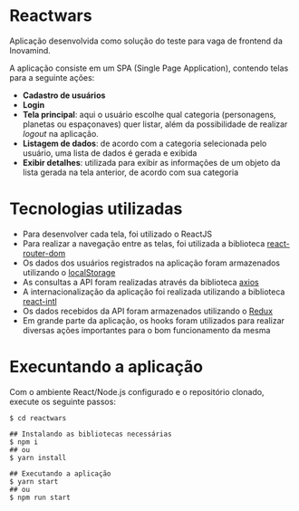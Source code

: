 # Reactwars

Aplicação desenvolvida como solução do teste para vaga de frontend da Inovamind.

A aplicação consiste em um SPA (Single Page Application), contendo telas para a seguinte ações:
- **Cadastro de usuários**
- **Login**
- **Tela principal**: aqui o usuário escolhe qual categoria (personagens, planetas ou espaçonaves) quer listar, além da possibilidade de realizar *logout* na aplicação.
- **Listagem de dados**: de acordo com a categoria selecionada pelo usuário, uma lista de dados é gerada e exibida
- **Exibir detalhes**: utilizada para exibir as informações de um objeto da lista gerada na tela anterior, de acordo com sua categoria

# Tecnologias utilizadas

- Para desenvolver cada tela, foi utilizado o ReactJS
- Para realizar a navegação entre as telas, foi utilizada a biblioteca [react-router-dom](https://www.npmjs.com/package/react-router-dom)
- Os dados dos usuários registrados na aplicação foram armazenados utilizando o [localStorage](https://developer.mozilla.org/pt-BR/docs/Web/API/Window/Window.localStorage)
- As consultas a API foram realizadas através da biblioteca [axios](https://github.com/axios/axios)
- A internacionalização da aplicação foi realizada utilizando a biblioteca [react-intl](https://github.com/formatjs/react-intl)
- Os dados recebidos da API foram armazenados utilizando o [Redux](https://redux.js.org/)
- Em grande parte da aplicação, os hooks foram utilizados para realizar diversas ações importantes para o bom funcionamento da mesma


# Execuntando a aplicação

Com o ambiente React/Node.js configurado e o repositório clonado, execute os seguinte passos:

```shell
$ cd reactwars

## Instalando as bibliotecas necessárias
$ npm i
## ou
$ yarn install

## Executando a aplicação
$ yarn start
## ou
$ npm run start
```
